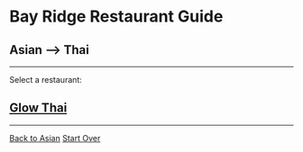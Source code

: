 # Bay Ridge Restaurant Guide
## Asian --> Thai
---
Select a restaurant:
## [Glow Thai](http://www.glowthairestaurant.com/)
---
[Back to Asian](asian.md)
[Start Over](../home.md)
